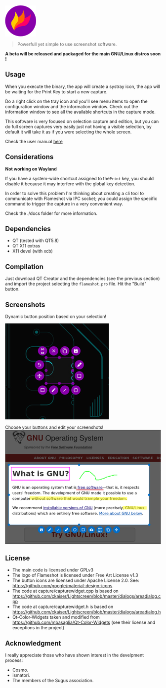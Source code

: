 ![image](./img/flameshot.png)
> Powerfull yet simple to use screenshot software.

**A beta will be released and packaged for the main GNU/Linux distros soon !**

## Usage

When you execute the binary, the app will create a systray icon, the app will be waiting for the Print Key to start a new capture.

Do a right click on the tray icon and you'll see menu items to open the configuration window and the information window.
Check out the information window to see all the available shortcuts in the capture mode.

This software is very focused on selection capture and edition, but you can do full screen captures very easily just not having a visible selection, by default it will take it as if you were selecting the whole screen.

Check the user manual [here](./docs/user-manual/userManual.md)

## Considerations

**Not working on Wayland**

If you have a system-wide shortcut assigned to the`Print`
 key, you should disable it because it may interfere with the global key detection.

 In order to solve this problem I'm thinking about creating a cli tool to communicate with Flameshot via IPC socket; you could assign the specific command to trigger the capture in a very convenient way.

 Check the ./docs folder for more information.

## Dependencies
- QT (tested with QT5.8)
- QT X11 extras
- X11 devel (with xcb)

## Compilation
Just download QT Creator and the dependencies (see the previous section) and import the project selecting the `flameshot.pro` file. Hit the "Build" button.

## Screenshots
Dynamic button position based on your selection!

![image](./img/appScreenshots/screenshot_1.png)

Choose your buttons and edit your screenshots!
![image](./img/appScreenshots/screenshot_2.png)

## License
- The main code is licensed under GPLv3
- The logo of Flameshot is licensed under Free Art License v1.3
- The button icons are licensed under Apache License 2.0. See: https://github.com/google/material-design-icons
- The code at capture/capturewidget.cpp is based on https://github.com/ckaiser/Lightscreen/blob/master/dialogs/areadialog.cpp
- The code at capture/capturewidget.h is based on https://github.com/ckaiser/Lightscreen/blob/master/dialogs/areadialog.h
- Qt-Color-Widgets taken and modified from https://github.com/mbasaglia/Qt-Color-Widgets (see their license and exceptions in the project)

## Acknowledgment
I really appreciate those who have shown interest in the develpment process:
- Cosmo.
- ismatori.
- The members of the Sugus association.
